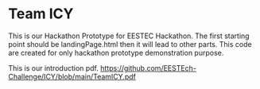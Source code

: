 # Team ICY

This is our Hackathon Prototype for EESTEC Hackathon. The first starting point should be landingPage.html then it will lead to other parts.
This code are created for only hackathon prototype demonstration purpose.

This is our introduction pdf.
https://github.com/EESTEch-Challenge/ICY/blob/main/TeamICY.pdf

